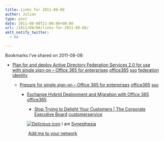 ```yaml
---
title: Links for 2011-08-08
author: Julian
type: post
date: 2011-08-08T21:00:00+00:00
url: /2011/08/08/links-for-2011-08-08/
aktt_notify_twitter:
  - no

---
```

Bookmarks I&#8217;ve shared on 2011-08-08:

  * [Plan for and deploy Active Directory Federation Services 2.0 for use with single sign-on &#8211; Office 365 for enterprises][1] 
    [office365][2] [sso][3] [federation][4] [identity][5] </li> 
    
      * [Prepare for single sign-on &#8211; Office 365 for enterprises][6] 
        [office365][2] [sso][3] </li> 
        
          * [Exchange Hybrid Deployment and Migration with Office 365][7] 
            [office365][2] </li> 
            
              * [Stop Trying to Delight Your Customers | The Corporate Executive Board][8] 
                [customerservice][9] </li> </ul> 
                
                <p class="deliciouslink">
                  <a href="https://del.icio.us/synesthesia" title="See all my bookmarks on del.icio.us"><img src="https://www.synesthesia.co.uk/images/deliciousicon.jpg" alt="Delicious icon" /></a>&nbsp;I am <a href="https://del.icio.us/synesthesia" title="See all my bookmarks on del.icio.us">Synesthesia</a>
                </p>
                
                <p class="deliciouslink">
                  <a href="https://del.icio.us/network?add=synesthesia" title="Add me to your del.icio.us network"><img src="https://www.synesthesia.co.uk/images/add.gif" alt="" /></a>&nbsp;<a href="https://del.icio.us/network?add=synesthesia" title="Add me to your del.icio.us network">Add me to your network</a>
                </p>

 [1]: https://onlinehelp.microsoft.com/en-us/Office365-enterprises/ff652539.aspx
 [2]: https://www.delicious.com/synesthesia/office365
 [3]: https://www.delicious.com/synesthesia/sso
 [4]: https://www.delicious.com/synesthesia/federation
 [5]: https://www.delicious.com/synesthesia/identity
 [6]: https://onlinehelp.microsoft.com/en-us/Office365-enterprises/ff652540.aspx
 [7]: https://help.outlook.com/en-us/140/ff633682.aspx
 [8]: https://www.executiveboard.com/ccc-customer-effort/index.html
 [9]: https://www.delicious.com/synesthesia/customerservice